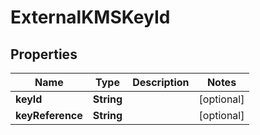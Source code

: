 

# ExternalKMSKeyId


## Properties

| Name | Type | Description | Notes |
|------------ | ------------- | ------------- | -------------|
|**keyId** | **String** |  |  [optional] |
|**keyReference** | **String** |  |  [optional] |



